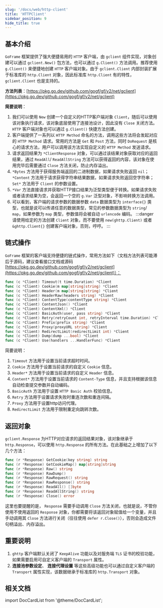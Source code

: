 ```yaml
---
slug: '/docs/web/http-client'
title: 'HTTPClient'
sidebar_position: 9
hide_title: true
---
```


## 基本介绍

`GoFrame` 框架提供了强大便捷易用的 `HTTP` 客户端，由 `gclient` 组件实现，对象创建可以通过 `gclient.New()` 包方法，也可以通过 `g.Client()` 方法调用。推荐使用 `g.Client()` 来便捷地创建 `HTTP` 客户端对象。由于 `gclient.Client` 内部封装扩展于标准库的 `http.Client` 对象，因此标准库 `http.Client` 有的特性， `gclient.Client` 也是支持的。

**方法列表**：[https://pkg.go.dev/github.com/gogf/gf/v2/net/gclient](https://pkg.go.dev/github.com/gogf/gf/v2/net/gclient)

**简要说明**：

1. 我们可以使用 `New` 创建一个自定义的HTTP客户端对象 `Client`，随后可以使用该对象执行请求，该对象底层使用了连接池设计，因此没有 `Close` 关闭方法。 `HTTP` 客户端对象也可以通过 `g.Client()` 快捷方法创建。
2. 客户端提供了一系列以 `HTTP Method` 命名的方法，调用这些方法将会发起对应的 `HTTP Method` 请求。常用的方法是 `Get` 和 `Post` 方法，同时 `DoRequest` 是核心的请求方法，用户可以调用该方法实现自定义的 `HTTP Method` 发送请求。
3. 请求返回结果为 `*ClientResponse` 对象，可以通过该结果对象获取对应的返回结果，通过 `ReadAll`/ `ReadAllString` 方法可以获得返回的内容，该对象在使用完毕后需要通过 `Close` 方法关闭，防止内存溢出。
4. `*Bytes` 方法用于获得服务端返回的二进制数据，如果请求失败返回 `nil`； `*Content` 方法用于请求获得字符串结果数据，如果请求失败返回空字符串； `Set*` 方法用于 `Client` 的参数设置。
5. `*Var` 方法直接请求并获取HTTP接口结果为泛型类型便于转换。如果请求失败或者请求结果为空，会返回一个空的 `g.Var` 泛型对象，不影响转换方法调用。
6. 可以看到，客户端的请求参数的数据参数 `data` 数据类型为 `interface{}` 类型，也就是说可以传递任意的数据类型，常见的参数数据类型为 `string`/ `map`，如果参数为 `map` 类型，参数值将会被自动 `urlencode` 编码。
:::danger
请使用给定的方法创建 `Client` 对象，而不要使用 `new(ghttp.Client)` 或者 `&ghttp.Client{}` 创建客户端对象，否则，哼哼。
:::
## 链式操作

`GoFrame` 框架的客户端支持便捷的链式操作，常用方法如下（文档方法列表可能滞后于源码，建议查看接口文档或源码 [https://pkg.go.dev/github.com/gogf/gf/v2/net/gclient](https://pkg.go.dev/github.com/gogf/gf/v2/net/gclient)）：

```go
func (c *Client) Timeout(t time.Duration) *Client
func (c *Client) Cookie(m map[string]string) *Client
func (c *Client) Header(m map[string]string) *Client
func (c *Client) HeaderRaw(headers string) *Client
func (c *Client) ContentType(contentType string) *Client
func (c *Client) ContentJson() *Client
func (c *Client) ContentXml() *Client
func (c *Client) BasicAuth(user, pass string) *Client
func (c *Client) Retry(retryCount int, retryInterval time.Duration) *Client
func (c *Client) Prefix(prefix string) *Client
func (c *Client) Proxy(proxyURL string) *Client
func (c *Client) RedirectLimit(redirectLimit int) *Client
func (c *Client) Dump(dump ...bool) *Client
func (c *Client) Use(handlers ...HandlerFunc) *Client
```

简要说明：

1. `Timeout` 方法用于设置当前请求超时时间。
2. `Cookie` 方法用于设置当前请求的自定义 `Cookie` 信息。
3. `Header*` 方法用于设置当前请求的自定义 `Header` 信息。
4. `Content*` 方法用于设置当前请求的 `Content-Type` 信息，并且支持根据该信息自动检查提交参数并自动编码。
5. `BasicAuth` 方法用于设置 `HTTP Basic Auth` 校验信息。
6. `Retry` 方法用于设置请求失败时重连次数和重连间隔。
7. `Proxy` 方法用于设置http访问代理。
8. `RedirectLimit` 方法用于限制重定向跳转次数。

## 返回对象

`gclient.Response` 为HTTP对应请求的返回结果对象，该对象继承于 `http.Response`，可以使用 `http.Response` 的所有方法。在此基础之上增加了以下几个方法：

```go
func (r *Response) GetCookie(key string) string
func (r *Response) GetCookieMap() map[string]string
func (r *Response) Raw() string
func (r *Response) RawDump()
func (r *Response) RawRequest() string
func (r *Response) RawResponse() string
func (r *Response) ReadAll() []byte
func (r *Response) ReadAllString() string
func (r *Response) Close() error
```

这里也要提醒的是， `Response` 需要手动调用 `Close` 方法关闭，也就是说，不管你使用不使用返回的 `Response` 对象，你都需要将该返回对象赋值给一个变量，并且手动调用其 `Close` 方法进行关闭（往往使用 `defer r.Close()`），否则会造成文件句柄溢出、内存溢出。

## 重要说明

1. `ghttp` 客户端默认关闭了 `KeepAlive` 功能以及对服务端 `TLS` 证书的校验功能，如果需要启用可自定义客户端的 `Transport` 属性。
2. **连接池参数设定**、 **连接代理设置** 等这些高级功能也可以通过自定义客户端的 `Transport` 属性实现，该数据继承于标准库的 `http.Transport` 对象。

## 相关文档

import DocCardList from '@theme/DocCardList';

<DocCardList />